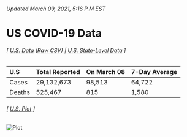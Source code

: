 ###### Updated March 09, 2021, 5:16 P.M EST
# US COVID-19 Data 
###### [ [U.S. Data](us.csv) ([Raw CSV](https://raw.githubusercontent.com/drebrb/covid-19-data/master/us.csv)) | [U.S. State-Level Data](states) ]
| U.S    | Total Reported   | On March 08   | 7-Day Average   |
|:-------|:-----------------|:--------------|:----------------|
| Cases  | 29,132,673       | 98,513        | 64,722          |
| Deaths | 525,467          | 815           | 1,580           |
###### [ [U.S. Plot](us.png) ]
![Plot](https://github.com/drebrb/covid-19-data/blob/master/us.png)